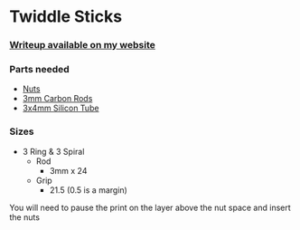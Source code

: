 # Twiddle Sticks

### [Writeup available on my website](https://kavanet.io/projects/2474581f3aa2444eac2728827759cf51)

### Parts needed
* [Nuts](https://www.amazon.co.uk/dp/B00GP024FS?psc=1&ref=ppx_yo2ov_dt_b_product_details)
* [3mm Carbon Rods](https://www.amazon.co.uk/gp/product/B0B9WJMFJ5/ref=ppx_yo_dt_b_asin_title_o00_s00?ie=UTF8&psc=1)
* [3x4mm Silicon Tube](https://www.amazon.co.uk/gp/product/B094VP4BPX/ref=ppx_yo_dt_b_asin_title_o02_s00?ie=UTF8&psc=1)


### Sizes
* 3 Ring & 3 Spiral
  * Rod
    * 3mm x 24
  * Grip
    * 21.5 (0.5 is a margin)

You will need to pause the print on the layer above the nut space and insert the nuts
